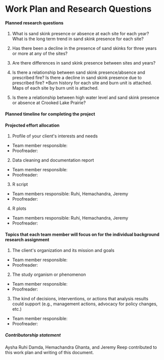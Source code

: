 # Work Plan and Research Questions

#### Planned research questions
1.	What is sand skink presence or absence at each site for each year? What is the long term trend in sand skink presence for each site?

2.	Has there been a decline in the presence of sand skinks for three years or more at any of the sites? 

3.	Are there differences in sand skink presence between sites and years?

4.	Is there a relationship between sand skink presence/absence and prescribed fire? Is there a decline in sand skink presence due to prescribed fire?     *Burn history for each site and burn unit is attached. Maps of each site by burn unit is attached. 

5.	Is there a relationship between high water level and sand skink presence or absence at Crooked Lake Prairie?  


#### Planned timeline for completing the project

 
#### Projected effort allocation 
1. Profile of your client's interests and needs
* Team member responsible:
* Proofreader:
 
2. Data cleaning and documentation report
* Team member responsible:
* Proofreader:
 
3. R script
* Team members responsible: Ruhi, Hemachandra, Jeremy
* Proofreader:
 
4. R plots
* Team members responsible: Ruhi, Hemachandra, Jeremy
* Proofreader:
 
#### Topics that each team member will focus on for the individual background research assignment
1. The client's organization and its mission and goals
* Team member responsible:
* Proofreader:
 
2. The study organism or phenomenon
* Team member responsible:
* Proofreader:
 
3. The kind of decisions, interventions, or actions that analysis results could support (e.g., management actions, advocacy for policy changes, etc.)
* Team member responsible:
* Proofreader:
 
##### Contributorship statement
Aysha Ruhi Damda, Hemachandra Ghanta, and Jeremy Reep contributed to this work plan and writing of this document.
